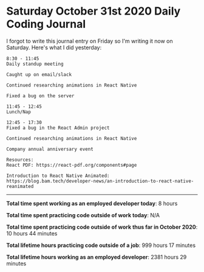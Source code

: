 # Saturday October 31st 2020 Daily Coding Journal

I forgot to write this journal entry on Friday so I'm writing it now on Saturday. Here's what I did yesterday:

```
8:30 - 11:45
Daily standup meeting

Caught up on email/slack

Continued researching animations in React Native

Fixed a bug on the server

11:45 - 12:45
Lunch/Nap

12:45 - 17:30
Fixed a bug in the React Admin project

Continued researching animations in React Native

Company annual anniversary event

Resources:
React PDF: https://react-pdf.org/components#page

Introduction to React Native Animated:
https://blog.bam.tech/developer-news/an-introduction-to-react-native-reanimated
```

---

**Total time spent working as an employed developer today**: 8 hours

**Total time spent practicing code outside of work today**: N/A

**Total time spent practicing code outside of work thus far in October 2020**: 10 hours 44 minutes

**Total lifetime hours practicing code outside of a job**: 999 hours 17 minutes

**Total lifetime hours working as an employed developer**: 2381 hours 29 minutes
